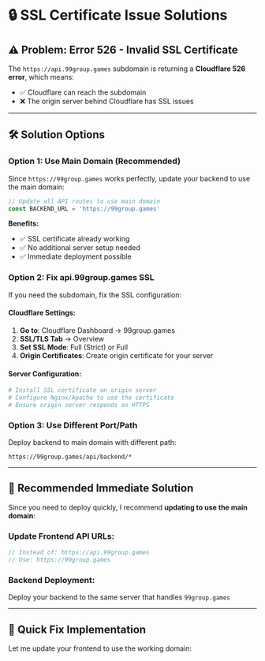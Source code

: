 # 🔒 SSL Certificate Issue Solutions

## ⚠️ **Problem: Error 526 - Invalid SSL Certificate**

The `https://api.99group.games` subdomain is returning a **Cloudflare 526 error**, which means:
- ✅ Cloudflare can reach the subdomain
- ❌ The origin server behind Cloudflare has SSL issues

---

## 🛠️ **Solution Options**

### **Option 1: Use Main Domain (Recommended)**

Since `https://99group.games` works perfectly, update your backend to use the main domain:

```javascript
// Update all API routes to use main domain
const BACKEND_URL = 'https://99group.games'
```

**Benefits:**
- ✅ SSL certificate already working
- ✅ No additional server setup needed
- ✅ Immediate deployment possible

### **Option 2: Fix api.99group.games SSL**

If you need the subdomain, fix the SSL configuration:

#### **Cloudflare Settings:**
1. **Go to**: Cloudflare Dashboard → 99group.games
2. **SSL/TLS Tab** → Overview
3. **Set SSL Mode**: Full (Strict) or Full
4. **Origin Certificates**: Create origin certificate for your server

#### **Server Configuration:**
```bash
# Install SSL certificate on origin server
# Configure Nginx/Apache to use the certificate
# Ensure origin server responds on HTTPS
```

### **Option 3: Use Different Port/Path**

Deploy backend to main domain with different path:
```
https://99group.games/api/backend/*
```

---

## 🚀 **Recommended Immediate Solution**

Since you need to deploy quickly, I recommend **updating to use the main domain**:

### **Update Frontend API URLs:**
```typescript
// Instead of: https://api.99group.games
// Use: https://99group.games
```

### **Backend Deployment:**
Deploy your backend to the same server that handles `99group.games`

---

## 🔧 **Quick Fix Implementation**

Let me update your frontend to use the working domain:


